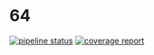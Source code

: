 # 64

[![pipeline status](https://gitlab.stud.idi.ntnu.no/tdt4140-2020/64/badges/master/pipeline.svg)](https://gitlab.stud.idi.ntnu.no/tdt4140-2020/64/commits/master) [![coverage report](https://gitlab.stud.idi.ntnu.no/tdt4140-2020/64/badges/master/coverage.svg)](https://gitlab.stud.idi.ntnu.no/tdt4140-2020/64/commits/master)
